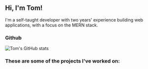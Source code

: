 ## Hi, I'm Tom! 

I'm a self-taught developer with two years' experience building web applications, with a focus on the MERN stack. 

### Github
![Tom's GitHub stats](https://github-readme-stats-1set3poxh.vercel.app/api?username=tommcandrew&count_private=true&show_icons=true&theme=buefy)

### These are some of the  projects I've worked on:

